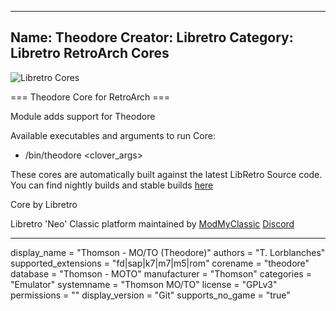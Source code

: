 -----------------------
Name: Theodore
Creator: Libretro
Category: Libretro RetroArch Cores
-----------------------
![Libretro Cores](https://modmyclassic.com/wp-content/uploads/2020/06/LibRetroNeoCoresSmall.png)

=== Theodore Core for RetroArch ===

Module adds support for Theodore

Available executables and arguments to run Core:
- /bin/theodore <rom> <clover_args>

These cores are automatically built against the latest LibRetro Source code. You can find nightly builds and stable builds [here](https://modmyclassic.com/hmodcores)

Core by Libretro

Libretro 'Neo' Classic platform maintained by [ModMyClassic](https://modmyclassic.com) [Discord](https://modmyclassic.com/discord)

-----------------------

display_name = "Thomson - MO/TO (Theodore)"
authors = "T. Lorblanches"
supported_extensions = "fd|sap|k7|m7|m5|rom"
corename = "theodore"
database = "Thomson - MOTO"
manufacturer = "Thomson"
categories = "Emulator"
systemname = "Thomson MO/TO"
license = "GPLv3"
permissions = ""
display_version = "Git"
supports_no_game = "true"

